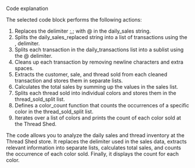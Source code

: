 Code explanation

The selected code block performs the following actions:

1. Replaces the delimiter ;,; with @ in the daily_sales string.
2. Splits the daily_sales_replaced string into a list of transactions using the , delimiter.
3. Splits each transaction in the daily_transactions list into a sublist using the @ delimiter.
4. Cleans up each transaction by removing newline characters and extra spaces.
5. Extracts the customer, sale, and thread sold from each cleaned transaction and stores them in separate lists.
6. Calculates the total sales by summing up the values in the sales list.
7. Splits each thread sold into individual colors and stores them in the thread_sold_split list.
8. Defines a color_count function that counts the occurrences of a specific color in the thread_sold_split list.
9. Iterates over a list of colors and prints the count of each color sold at the Thread Shed.

The code allows you to analyze the daily sales and thread inventory at the Thread Shed store. It replaces the delimiter used in the sales data, extracts relevant information into separate lists, calculates total sales, and counts the occurrence of each color sold. Finally, it displays the count for each color.